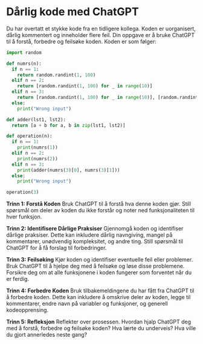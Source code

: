# Dårlig kode med ChatGPT #

Du har overtatt et stykke kode fra en tidligere kollega. Koden er uorganisert, dårlig kommentert og inneholder flere feil. Din oppgave er å bruke ChatGPT til å forstå, forbedre og feilsøke koden. Koden er som følger:

```python
import random

def numrs(n):
  if n == 1:
    return random.randint(1, 100)
  elif n == 2:
    return [random.randint(1, 100) for _ in range(10)]
  elif n == 3:
    return [random.randint(1, 100) for _ in range(10)], [random.randint(1, 100) for _ in range(10)]
  else:
    print("Wrong input")

def adder(lst1, lst2):
  return [a + b for a, b in zip(lst1, lst2)]

def operation(n):
  if n == 1:
    print(numrs(1))
  elif n == 2:
    print(numrs(2))
  elif n == 3:
    print(adder(numrs(3)[0], numrs(3)[1]))
  else:
    print("Wrong input")

operation(3)
```

**Trinn 1: Forstå Koden**
Bruk ChatGPT til å forstå hva denne koden gjør. Still spørsmål om deler av koden du ikke forstår og noter ned funksjonaliteten til hver funksjon.

**Trinn 2: Identifisere Dårlige Praksiser**
Gjennomgå koden og identifiser dårlige praksiser. Dette kan inkludere dårlig navngiving, mangel på kommentarer, unødvendig kompleksitet, og andre ting. Still spørsmål til ChatGPT for å få forslag til forbedringer.

**Trinn 3: Feilsøking**
Kjør koden og identifiser eventuelle feil eller problemer. Bruk ChatGPT til å hjelpe deg med å feilsøke og løse disse problemene. Forsikre deg om at alle funksjonene i koden fungerer som forventet når du er ferdig.

**Trinn 4: Forbedre Koden**
Bruk tilbakemeldingene du har fått fra ChatGPT til å forbedre koden. Dette kan inkludere å omskrive deler av koden, legge til kommentarer, endre navn på variabler og funksjoner, og generell kodeopprensing.

**Trinn 5: Refleksjon**
Reflekter over prosessen. Hvordan hjalp ChatGPT deg med å forstå, forbedre og feilsøke koden? Hva lærte du underveis? Hva ville du gjort annerledes neste gang?

